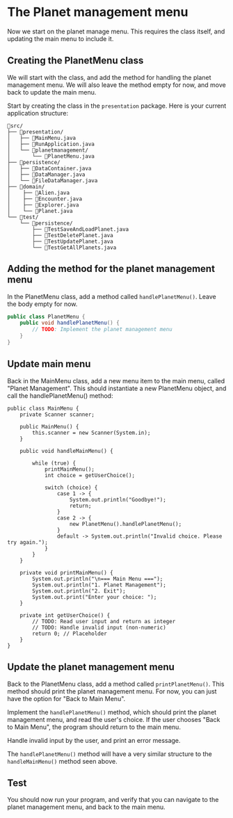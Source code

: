 # The Planet management menu

Now we start on the planet manage menu. This requires the class itself, and updating the main menu to include it.

## Creating the PlanetMenu class

We will start with the class, and add the method for handling the planet management menu. We will also leave the method empty for now, and move back to update the main menu.

Start by creating the class in the `presentation` package. Here is your current application structure:

```
📁src/
├── 📁presentation/
│   ├── 📄MainMenu.java
│   ├── 📄RunApplication.java
│   └── 📁planetmanagement/
│       └── 📄PlanetMenu.java
├── 📁persistence/
│   ├── 📄DataContainer.java
│   ├── 📄DataManager.java
│   └── 📄FileDataManager.java
├── 📁domain/
│    ├── 📄Alien.java
│    ├── 📄Encounter.java
│    ├── 📄Explorer.java
│    └── 📄Planet.java
└── 📁test/
    └── 📁persistence/
        ├── 📄TestSaveAndLoadPlanet.java
        ├── 📄TestDeletePlanet.java
        ├── 📄TestUpdatePlanet.java
        └── 📄TestGetAllPlanets.java
``` 

## Adding the method for the planet management menu

In the PlanetMenu class, add a method called `handlePlanetMenu()`. Leave the body empty for now.

```java
public class PlanetMenu {
    public void handlePlanetMenu() {
        // TODO: Implement the planet management menu
    }
}
```

## Update main menu

Back in the MainMenu class, add a new menu item to the main menu, called "Planet Management". This should instantiate a new PlanetMenu object, and call the handlePlanetMenu() method:

```Java{20,30-31}
public class MainMenu {
    private Scanner scanner;
    
    public MainMenu() {
        this.scanner = new Scanner(System.in);
    }
    
    public void handleMainMenu() {
        
        while (true) {
            printMainMenu();
            int choice = getUserChoice();
            
            switch (choice) {
                case 1 -> {
                    System.out.println("Goodbye!");
                    return;
                }
                case 2 -> {
                    new PlanetMenu().handlePlanetMenu();
                }
                default -> System.out.println("Invalid choice. Please try again.");
            }
        }
    }
    
    private void printMainMenu() {
        System.out.println("\n=== Main Menu ===");
        System.out.println("1. Planet Management");
        System.out.println("2. Exit");
        System.out.print("Enter your choice: ");
    }
    
    private int getUserChoice() {
        // TODO: Read user input and return as integer
        // TODO: Handle invalid input (non-numeric)
        return 0; // Placeholder
    }
}
```

## Update the planet management menu

Back to the PlanetMenu class, add a method called `printPlanetMenu()`. This method should print the planet management menu. For now, you can just have the option for "Back to Main Menu".

Implement the `handlePlanetMenu()` method, which should print the planet management menu, and read the user's choice. If the user chooses "Back to Main Menu", the program should return to the main menu.

Handle invalid input by the user, and print an error message.

The `handlePlanetMenu()` method will have a very similar structure to the `handleMainMenu()` method seen above.

## Test

You should now run your program, and verify that you can navigate to the planet management menu, and back to the main menu.